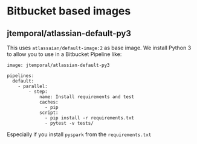 # Bitbucket based images

## jtemporal/atlassian-default-py3

This uses `atlassaian/default-image:2` as base image. We install Python 3 to allow you to use in a Bitbucket Pipeline like: 

```
image: jtemporal/atlassian-default-py3

pipelines:
  default:
    - parallel:
        - step:
            name: Install requirements and test
            caches:
              - pip
            script:
              - pip install -r requirements.txt
              - pytest -v tests/
```

Especially if you install `pyspark` from the `requirements.txt`
